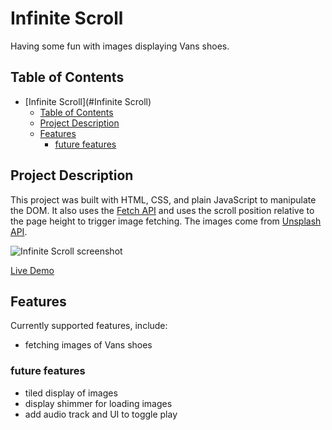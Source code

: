 # Infinite Scroll

Having some fun with images displaying Vans shoes.

## Table of Contents

- [Infinite Scroll](#Infinite Scroll)
  - [Table of Contents](#table-of-contents)
  - [Project Description](#project-description)
  - [Features](#features)
    - [future features](#future-features)


## Project Description

This project was built with HTML, CSS, and plain JavaScript to manipulate
the DOM. It also uses the [Fetch API](https://developer.mozilla.org/en-US/docs/Web/API/Fetch_API) and uses the scroll position relative to the page height to trigger image fetching.  The images
come from [Unsplash API](https://unsplash.com/developers).

![Infinite Scroll screenshot](https://marvinsjsu.github.io/portfolio/assets/sneakers.png)

[Live Demo](https://marvinsjsu.github.io/infinite-scroll)

## Features

Currently supported features, include:

- fetching images of Vans shoes

### future features
- tiled display of images
- display shimmer for loading images
- add audio track and UI to toggle play
